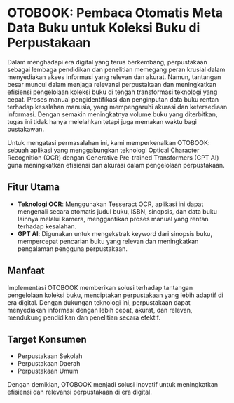 
# OTOBOOK: Pembaca Otomatis Meta Data Buku untuk Koleksi Buku di Perpustakaan

Dalam menghadapi era digital yang terus berkembang, perpustakaan sebagai lembaga pendidikan dan penelitian memegang peran krusial dalam menyediakan akses informasi yang relevan dan akurat. Namun, tantangan besar muncul dalam menjaga relevansi perpustakaan dan meningkatkan efisiensi pengelolaan koleksi buku di tengah transformasi teknologi yang cepat. Proses manual pengidentifikasi dan penginputan data buku rentan terhadap kesalahan manusia, yang mempengaruhi akurasi dan ketersediaan informasi. Dengan semakin meningkatnya volume buku yang diterbitkan, tugas ini tidak hanya melelahkan tetapi juga memakan waktu bagi pustakawan.

Untuk mengatasi permasalahan ini, kami memperkenalkan OTOBOOK: sebuah aplikasi yang menggabungkan teknologi Optical Character Recognition (OCR) dengan Generative Pre-trained Transformers (GPT AI) guna meningkatkan efisiensi dan akurasi dalam pengelolaan perpustakaan.

## Fitur Utama

- **Teknologi OCR**: Menggunakan Tesseract OCR, aplikasi ini dapat mengenali secara otomatis judul buku, ISBN, sinopsis, dan data buku lainnya melalui kamera, menggantikan proses manual yang rentan terhadap kesalahan.
- **GPT AI**: Digunakan untuk mengekstrak keyword dari sinopsis buku, mempercepat pencarian buku yang relevan dan meningkatkan pengalaman pengguna perpustakaan.

## Manfaat

Implementasi OTOBOOK memberikan solusi terhadap tantangan pengelolaan koleksi buku, menciptakan perpustakaan yang lebih adaptif di era digital. Dengan dukungan teknologi ini, perpustakaan dapat menyediakan informasi dengan lebih cepat, akurat, dan relevan, mendukung pendidikan dan penelitian secara efektif.

## Target Konsumen

- Perpustakaan Sekolah
- Perpustakaan Daerah
- Perpustakaan Umum

Dengan demikian, OTOBOOK menjadi solusi inovatif untuk meningkatkan efisiensi dan relevansi perpustakaan di era digital.


